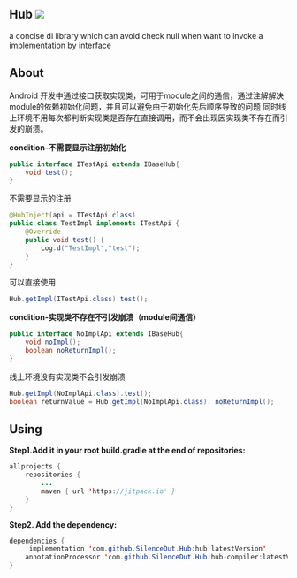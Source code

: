 ## Hub [![](https://jitpack.io/v/SilenceDut/Hub.svg)](https://jitpack.io/#SilenceDut/Hub)
a concise di library which can avoid check null when want to invoke a implementation by interface

## About

Android 开发中通过接口获取实现类，可用于module之间的通信，通过注解解决module的依赖初始化问题，并且可以避免由于初始化先后顺序导致的问题
同时线上环境不用每次都判断实现类是否存在直接调用，而不会出现因实现类不存在而引发的崩溃。

**condition-不需要显示注册初始化**

```java
public interface ITestApi extends IBaseHub{
	void test();
}
```

不需要显示的注册

```java
@HubInject(api = ITestApi.class)
public class TestImpl implements ITestApi {
    @Override
    public void test() {
        Log.d("TestImpl","test");
    }
}
```

可以直接使用

```java
Hub.getImpl(ITestApi.class).test();
```

**condition-实现类不存在不引发崩溃（module间通信）**

```java
public interface NoImplApi extends IBaseHub{
    void noImpl();
    boolean noReturnImpl();
}
```

线上环境没有实现类不会引发崩溃

```java
Hub.getImpl(NoImplApi.class).test();
boolean returnValue = Hub.getImpl(NoImplApi.class). noReturnImpl();
```

## Using

**Step1.Add it in your root build.gradle at the end of repositories:**

```java
allprojects {
	repositories {
		...
		maven { url 'https://jitpack.io' }
	}
}
```


**Step2. Add the dependency:**

```java
dependencies {
	 implementation 'com.github.SilenceDut.Hub:hub:latestVersion'
    annotationProcessor 'com.github.SilenceDut.Hub:hub-compiler:latestVersion'
}
```
